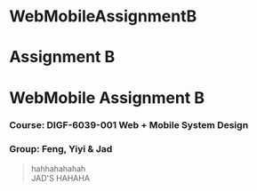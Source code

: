 
# WebMobileAssignmentB

Assignment B
=======

# **WebMobile Assignment B**  
### **Course:** DIGF-6039-001 Web + Mobile System Design  
### **Group:** Feng, Yiyi & Jad  
> hahhahahahah  
> JAD'S HAHAHA
